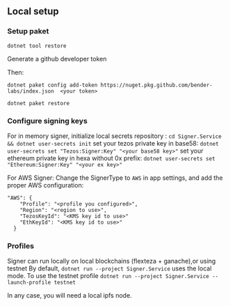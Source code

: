 ## Local setup

### Setup paket
`dotnet tool restore`

Generate a github developer token

Then:

`dotnet paket config add-token https://nuget.pkg.github.com/bender-labs/index.json  <your token>`
 
`dotnet paket restore`


### Configure signing keys

For in memory signer, 
initialize local secrets repository : `cd Signer.Service && dotnet user-secrets init`
set your tezos private key in base58: `dotnet user-secrets set "Tezos:Signer:Key" "<your base58 key>"`
set your ethereum private key in hexa without 0x prefix: `dotnet user-secrets set "Ethereum:Signer:Key" "<your ex key>"`

For AWS Signer:
Change the SignerType to `AWS` in app settings, and add the proper AWS configuration:
```
"AWS": {
    "Profile": "<profile you configured>",
    "Region": "<region to use>",
    "TezosKeyId": "<KMS key id to use>"
    "EthKeyId": "<KMS key id to use>"
  }
```

### Profiles

Signer can run locally on local blockchains (flexteza + ganache),or using testnet
By default, `dotnet run --project Signer.Service` uses the local mode.
To use the testnet profile `dotnet run --project Signer.Service --launch-profile testnet`

In any case, you will need a local ipfs node. 